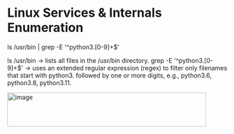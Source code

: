 # Linux Services & Internals Enumeration

ls /usr/bin | grep -E '^python3\.[0-9]+$'

ls /usr/bin → lists all files in the /usr/bin directory.
grep -E '^python3\.[0-9]+$' → uses an extended regular expression (regex) to filter only filenames that start with python3. followed by one or more digits, e.g., python3.6, python3.8, python3.11.

<img width="455" height="78" alt="image" src="https://github.com/user-attachments/assets/2fac2e26-e061-494f-b37b-fca69cc2007e" />
